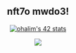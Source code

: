 <div align="center">
 
  ## nft7o mwdo3!

  [![ohalim's 42 stats](https://badge.mediaplus.ma/darkblue/ohalim)](https://github.com/3umi/badge42)

  <img src="https://komarev.com/ghpvc/?username=3umi&&style=flat-square" align="center" />
  
</div>  
